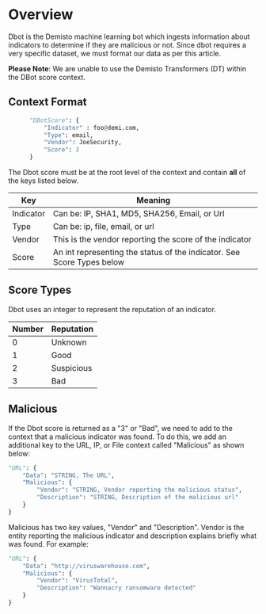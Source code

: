 # Overview
Dbot is the Demisto machine learning bot which ingests information about indicators to determine if they are malicious or not. Since dbot requires a very specific dataset, we must format our data as per this article.


**Please Note**: We are unable to use the Demisto Transformers (DT) within the DBot score context. 
## Context Format
```python
      "DBotScore": {
          "Indicator" : foo@demi.com,
          "Type": email,
          "Vendor": JoeSecurity,
          "Score": 3
      } 
```

The Dbot score must be at the root level of the context and contain **all** of the keys listed below.

| Key | Meaning |
| --- | ---|
| Indicator | Can be: IP, SHA1, MD5, SHA256, Email, or Url |
| Type | Can be: ip, file, email, or url|
| Vendor | This is the vendor reporting the score of the indicator|
| Score | An int representing the status of the indicator. See Score Types below|


## Score Types
Dbot uses an integer to represent the reputation of an indicator.

| Number | Reputation |
| --- | --- |
| 0 | Unknown |
| 1 | Good |
| 2 | Suspicious |
| 3 | Bad |

## Malicious
If the Dbot score is returned as a "3" or "Bad", we need to add to the context that a malicious indicator was found. To do this, we add an additional key to the URL, IP, or File context called "Malicious" as shown below:

```python
"URL": {
    "Data": "STRING, The URL",
    "Malicious": {
        "Vendor": "STRING, Vendor reporting the malicious status",
        "Description": "STRING, Description of the malicious url"
    }
}
```

Malicious has two key values, "Vendor" and "Description". Vendor is the entity reporting the malicious indicator and description explains briefly what was found. For example:


```python
"URL": {
    "Data": "http://viruswarehouse.com",
    "Malicious": {
        "Vendor": "VirusTotal",
        "Description": "Wannacry ransomware detected"
    }
}
```

